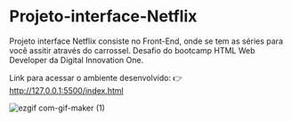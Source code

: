 # Projeto-interface-Netflix

Projeto interface Netflix consiste no Front-End, onde se tem as séries para você assitir através do carrossel.
Desafio do bootcamp HTML Web Developer da Digital Innovation One.

Link para acessar o ambiente desenvolvido: 👉http://127.0.0.1:5500/index.html

![ezgif com-gif-maker (1)](https://user-images.githubusercontent.com/76717284/115981634-7f414600-a56b-11eb-9768-014c70d2c9b7.gif)
